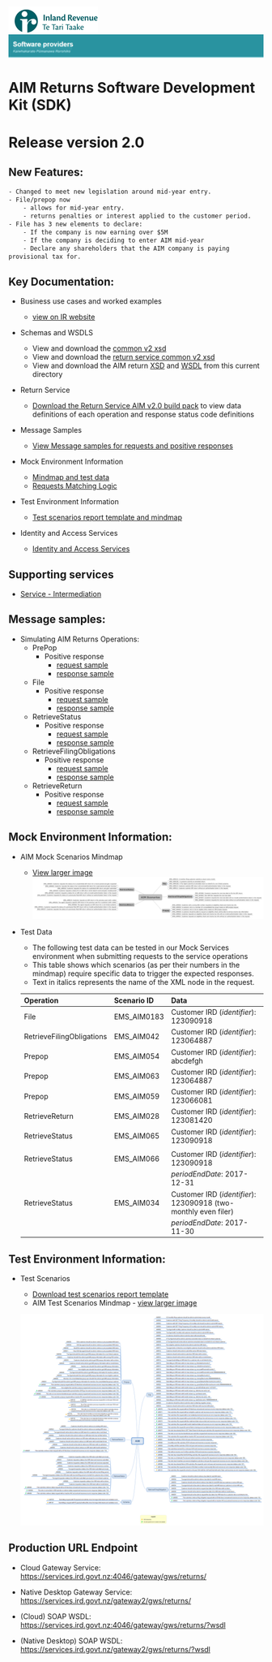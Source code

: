 ![IRD logo](../Images/IRlogo.gif)
![Software Dev](../Images/SoftwareDev.png)

AIM Returns Software Development Kit (SDK)
===============================================

# Release version 2.0

New Features:
-------------
	- Changed to meet new legislation around mid-year entry. 
	- File/prepop now 
		- allows for mid-year entry.
		- returns penalties or interest applied to the customer period. 
	- File has 3 new elements to declare:
		- If the company is now earning over $5M 
		- If the company is deciding to enter AIM mid-year 
		- Declare any shareholders that the AIM company is paying provisional tax for.

Key Documentation:
-------------

- Business use cases and worked examples
	- [view on IR website](https://www.ird.govt.nz/resources/5/0/50d56274-2a12-46ac-a9e3-a4a84d3f47bc/aim-business-use-cases-worked-examples.pdf)
	
- Schemas and WSDLS
	- View and download the [common v2 xsd](../Schema%20-%20Common/)
	- View and download the [return service common v2 xsd](../Service%20-%20Return/Latest/)
	- View and download the AIM return [XSD](ReturnAIM.v2.xsd) and [WSDL](ReturnsAIMDevWsdl.v2.wsdl) from this current directory
	
- Return Service 
	- [Download the Return Service AIM v2.0 build pack](../Service%20-%20Return/Latest/Gateway%20Services%20Build%20Pack%20-%20Return%20Service%20-%20AIM%20-%20V2.0.pdf) to view data definitions of each operation and response status code definitions

- Message Samples
    - [View Message samples for requests and positive responses](#message-samples)		
	
- Mock Environment Information
	- [Mindmap and test data](#mock-environment-information)
	- [Requests Matching Logic](#mock-environment-requests-matching-logic)
	
- Test Environment Information
	- [Test scenarios report template and mindmap](#test-environment-information)
	
- Identity and Access Services
	- [Identity and Access Services](../../Service%20-%20Identity%20and%20Access/Latest/) 

Supporting services
-------------
* [Service - Intermediation](../Service%20-%20Intermediation)

Message samples:
-----------------

- Simulating AIM Returns Operations:
    - PrePop
        - Positive response
            - [request sample](sample%20messages/body-aim-returnprepop-request.xml)
            - [response sample](sample%20messages/body-aim-returnprepop-response.xml)
    - File
        - Positive response
            - [request sample](sample%20messages/body-aim-returnfile-request.xml)
            - [response sample](sample%20messages/body-aim-returnfile-response.xml)
    - RetrieveStatus
        - Positive response
            - [request sample](sample%20messages/body-aim-returnstatus-request.xml)
            - [response sample](sample%20messages/body-aim-returnstatus-response.xml)
    - RetrieveFilingObligations
        - Positive response
            - [request sample](sample%20messages/body-aim-filingobligation-request.xml)
            - [response sample](sample%20messages/body-aim-filingobligation-response.xml)
    - RetrieveReturn
        - Positive response
            - [request sample](sample%20messages/body-aim-retrievereturn-request.xml)
            - [response sample](sample%20messages/body-aim-retrievereturn-response.xml)

Mock Environment Information:
-----------------

- AIM Mock Scenarios Mindmap
	
	- [View larger image](images/AIM_Mock_Scenarios_Mindmap.png) 
	![Mock Scenarios](images/AIM_Mock_Scenarios_Mindmap.png) 

- Test Data
	- The following test data can be tested in our Mock Services environment when submitting requests to the service operations
	- This table shows which scenarios (as per their numbers in the mindmap) require specific data to trigger the expected responses. 
	- Text in italics represents the name of the XML node in the request.


	|Operation | Scenario ID | Data|
	|--- | --- | ---|
	|File | EMS_AIM0183 | Customer IRD (*identifier*): 123090918|
	|RetrieveFilingObligations | EMS_AIM042 | Customer IRD (*identifier*): 123064887 |
	|Prepop | EMS_AIM054 | Customer IRD (*identifier*): abcdefgh |
	|Prepop | EMS_AIM063 | Customer IRD (*identifier*): 123064887 |
	|Prepop | EMS_AIM059 | Customer IRD (*identifier*): 123066081 |
	|RetrieveReturn | EMS_AIM028 | Customer IRD (*identifier*): 123081420 |
	|RetrieveStatus | EMS_AIM065 | Customer IRD (*identifier*): 123090918 |
	| | | | *periodEndDate*: 2019-12-31 |
	|RetrieveStatus | EMS_AIM066 | Customer IRD (*identifier*): 123090918
	 | | | *periodEndDate*: 2017-12-31 |
	|RetrieveStatus | EMS_AIM034 | Customer IRD (*identifier*): 123090918 (two-monthly even filer)
	 | | | *periodEndDate*: 2017-11-30 |

Test Environment Information:
-----------------

- Test Scenarios
	- [Download test scenarios report template](AIM%20-%20Return%20Sevice%20-%20Test%20Report%20Template.docx)
	- AIM Test Scenarios Mindmap - [view larger image](images/AIM_v2_Test_Scenarios_Mindmap.png)
	
	![Test Scenarios](images/AIM_v2_Test_Scenarios_Mindmap.png)

            
Production URL Endpoint
-----------------
- Cloud Gateway Service: https://services.ird.govt.nz:4046/gateway/gws/returns/
- Native Desktop Gateway Service: https://services.ird.govt.nz/gateway2/gws/returns/	

- (Cloud) SOAP WSDL: https://services.ird.govt.nz:4046/gateway/gws/returns/?wsdl
- (Native Desktop) SOAP WSDL: https://services.ird.govt.nz/gateway2/gws/returns/?wsdl